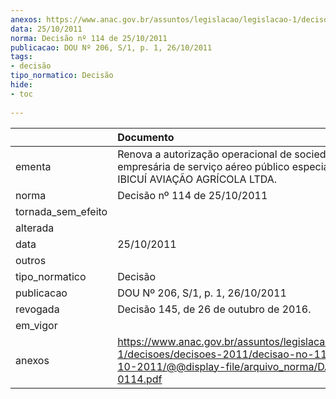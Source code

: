 ```yaml
---
anexos: https://www.anac.gov.br/assuntos/legislacao/legislacao-1/decisoes/decisoes-2011/decisao-no-114-de-25-10-2011/@@display-file/arquivo_norma/DA2011-0114.pdf
data: 25/10/2011
norma: Decisão nº 114 de 25/10/2011
publicacao: DOU Nº 206, S/1, p. 1, 26/10/2011
tags:
- decisão
tipo_normatico: Decisão
hide: 
- toc 
 
---
```


|                    | Documento                                                                                                                                                 |
|:-------------------|:----------------------------------------------------------------------------------------------------------------------------------------------------------|
| ementa             | Renova a autorização operacional de sociedade empresária de serviço aéreo público especializado - IBICUÍ AVIAÇÃO AGRÍCOLA LTDA.                           |
| norma              | Decisão nº 114 de 25/10/2011                                                                                                                              |
| tornada_sem_efeito |                                                                                                                                                           |
| alterada           |                                                                                                                                                           |
| data               | 25/10/2011                                                                                                                                                |
| outros             |                                                                                                                                                           |
| tipo_normatico     | Decisão                                                                                                                                                   |
| publicacao         | DOU Nº 206, S/1, p. 1, 26/10/2011                                                                                                                         |
| revogada           | Decisão 145, de 26 de outubro de 2016.                                                                                                                    |
| em_vigor           |                                                                                                                                                           |
| anexos             | https://www.anac.gov.br/assuntos/legislacao/legislacao-1/decisoes/decisoes-2011/decisao-no-114-de-25-10-2011/@@display-file/arquivo_norma/DA2011-0114.pdf |